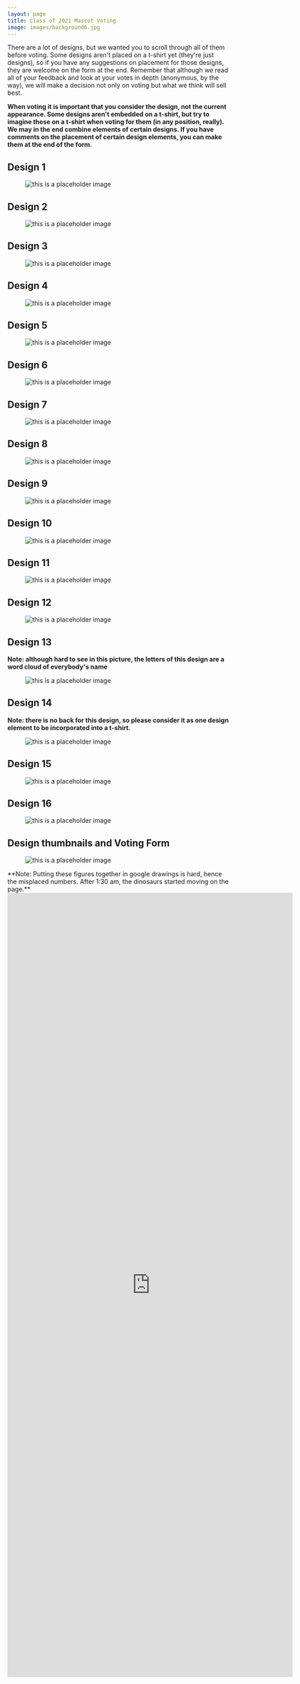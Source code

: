 ```yaml
---
layout: page
title: Class of 2021 Mascot Voting
image: images/background6.jpg
---
```

There are a lot of designs, but we wanted you to scroll through all of them before voting. Some designs aren't placed on a t-shirt yet (they're just designs), so if you have any suggestions on placement for those designs, they are welcome on the form at the end. Remember that although we read all of your feedback and look at your votes in depth (anonymous, by the way), we will make a decision not only on voting but what we think will sell best.

**When voting it is important that you consider the design, not the current appearance. Some designs aren't embedded on a t-shirt, but try to imagine these on a t-shirt when voting for them (in any position, really). We may in the end combine elements of certain designs. If you have comments on the placement of certain design elements, you can make them at the end of the form.**

## Design 1
<figure>
  <img src="/images/T-shirt designs (1).png" alt="this is a placeholder image">
</figure>

## Design 2
<figure>
  <img src="/images/T-shirt designs (2).png" alt="this is a placeholder image">
</figure>

## Design 3
<figure>
  <img src="/images/T-shirt designs (3).png" alt="this is a placeholder image">
</figure>

## Design 4
<figure>
  <img src="/images/T-shirt designs (4).png" alt="this is a placeholder image">
</figure>

## Design 5
<figure>
  <img src="/images/T-shirt designs (5).png" alt="this is a placeholder image">
</figure>

## Design 6
<figure>
  <img src="/images/T-shirt designs (6).png" alt="this is a placeholder image">
</figure>

## Design 7
<figure>
  <img src="/images/T-shirt designs (7).png" alt="this is a placeholder image">
</figure>

## Design 8
<figure>
  <img src="/images/T-shirt designs (9).png" alt="this is a placeholder image">
</figure>

## Design 9
<figure>
  <img src="/images/T-shirt designs (10).png" alt="this is a placeholder image">
</figure>

## Design 10
<figure>
  <img src="/images/T-shirt designs (11).png" alt="this is a placeholder image">
</figure>

## Design 11
<figure>
  <img src="/images/T-shirt designs (12).png" alt="this is a placeholder image">
</figure>

## Design 12
<figure>
  <img src="/images/T-shirt designs (13).png" alt="this is a placeholder image">
</figure>

## Design 13
**Note: although hard to see in this picture, the letters of this design are a word cloud of everybody's name**
<figure>
  <img src="/images/T-shirt designs (14).png" alt="this is a placeholder image">
</figure>

## Design 14
**Note: there is no back for this design, so please consider it as one design element to be incorporated into a t-shirt.**
<figure>
  <img src="/images/T-shirt designs (15).png" alt="this is a placeholder image">
</figure>

## Design 15
<figure>
  <img src="/images/T-shirt designs (16).png" alt="this is a placeholder image">
</figure>

## Design 16
<figure>
  <img src="/images/T-shirt designs (17).png" alt="this is a placeholder image">
</figure>

## Design thumbnails and Voting Form
<figure>
  <img src="/images/T-shirt designs (18).png" alt="this is a placeholder image">
</figure>
**Note: Putting these figures together in google drawings is hard, hence the misplaced numbers. After 1:30 am, the dinosaurs started moving on the page.**

<iframe src="https://docs.google.com/forms/d/e/1FAIpQLScGLJRodArLCPB_XBpoJ8eGU8JbMu0uAY8ECpahgZtKdFGWiA/viewform?embedded=true" width="640" height="1760" frameborder="0" marginheight="0" marginwidth="0">Loading…</iframe>
